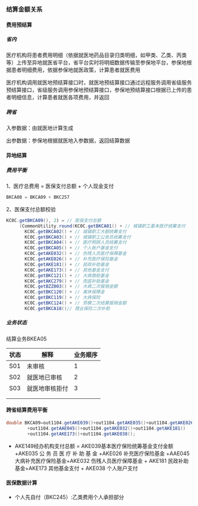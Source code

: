 ### 结算金额关系

#### 费用预结算

##### 省内

医疗机构将患者费用明细（依据就医地药品目录归类明细，如甲类、乙类、丙类等）上传至异地就医省平台，省平台实时将明细数据传输至参保地平台，参保地根据患者明细费用，依据参保地就医政策，计算患者就医费用

医疗机构调用就医地预结算接口时，就医地预结算接口通过远程服务调用省级服务预结算接口，省级服务调用参保地预结算接口，参保地预结算接口根据已上传的患者明细信息，计算患者就医各项费用，并返回

##### 跨省



入参数据：由就医地计算生成

出参数据：参保地根据就医地入参数据，返回结算数据

#### 异地结算

##### 费用平衡

1、医疗总费用 = 医保支付总额 + 个人现金支付

```java
BKCA08 = BKCA09 + BKC257
```

2、医保支付总额校验

```java
KC0C.getBKCA09(), 2) = // 医保支付总额
     (CommonUtility.round(KC0C.getBKCA01() + // 城镇职工基本医疗统筹支付
       KC0C.getBKCA02() + // 城镇职工大额统筹支付
       KC0C.getBKCA03() + // 城镇职工公务员统筹支付
       KC0C.getBKCA04() + // 医疗照顾人员统筹支付
       KC0C.getBKCA05() + // 个人账户基金支付
       KC0C.getAKE032() + // 伤残人员医疗保障基金
       KC0C.getAKE026() + // 补充医疗保险基金
       KC0C.getAKE181() + // 民政补助基金
       KC0C.getAKE173() + // 其他基金支付
       KC0C.getBKC121() + // 大病救助基金
       KC0C.getAKC279() + // 兜底补助基金
       KC0C.getBZZ003() + // 大病二次报销金额
       KC0C.getBKC120() + // 离休保障金
       KC0C.getBKC119() + // 大病保险
       KC0C.getBKC124() + // 劳模二次结算报销金额
       KC0C.getBKCA18()// 商业保险二次补助
```

##### 业务状态

结算业务BKEA05

| 状态 | 解释           | 业务顺序 |
| ---- | -------------- | -------- |
| S01  | 未审核         | 1        |
| S02  | 就医地已审核   | 2        |
| S03  | 就医地审核拒付 | 3        |
|      |                |          |
|      |                |          |

#### 跨省结算费用平衡

```java
double BKCA09=out1104.getAKE039()+out1104.getAKE035()+out1104.getAKE026()
		+out1104.getAAE045()+out1104.getAKE032()+out1104.getAKE181()
		+out1104.getAKE173()+out1104.getAKE038();
```

- AKE149经办机构支付总额 = AKE039基本医疗保险统筹基金支付金额 +AKE035 公 务 员 医 疗 补 助 基 金 +AKE026 补充医疗保险基金 +AAE045 大病补充医疗保险基金+AKE032 伤残人员医疗保障基金 +
  AKE181 民政补助基金+AKE173 其他基金支付 + AKE038 个人账户支付

#### 医保数据计算

- 个人先自付（BKC245）:乙类费用个人承担部分